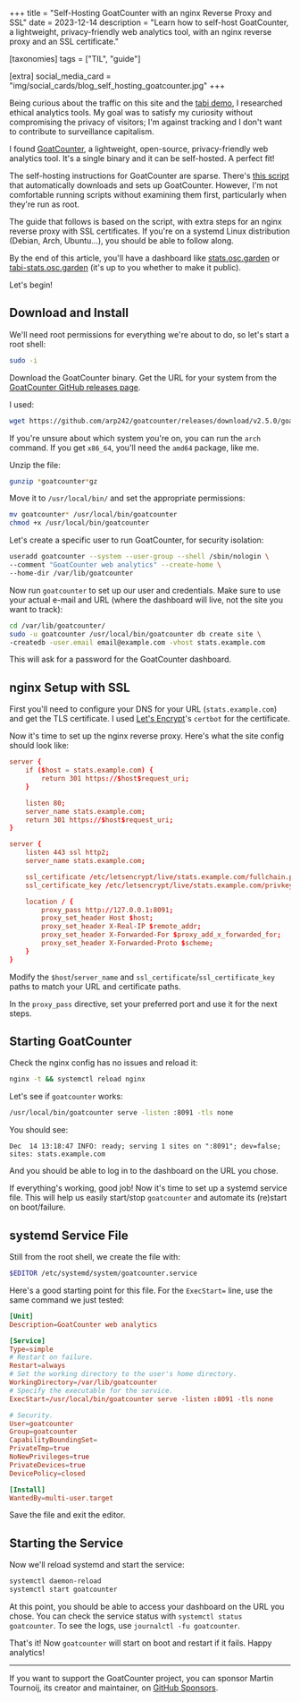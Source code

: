 +++
title = "Self-Hosting GoatCounter with an nginx Reverse Proxy and SSL"
date = 2023-12-14
description = "Learn how to self-host GoatCounter, a lightweight, privacy-friendly web analytics tool, with an nginx reverse proxy and an SSL certificate."

[taxonomies]
tags = ["TIL", "guide"]

[extra]
social_media_card = "img/social_cards/blog_self_hosting_goatcounter.jpg"
+++

Being curious about the traffic on this site and the [tabi demo](https://welpo.github.io/tabi/), I researched ethical analytics tools. My goal was to satisfy my curiosity without compromising the privacy of visitors; I'm against tracking and I don't want to contribute to surveillance capitalism.

I found [GoatCounter](https://www.goatcounter.com/), a lightweight, open-source, privacy-friendly web analytics tool. It's a single binary and it can be self-hosted. A perfect fit!

The self-hosting instructions for GoatCounter are sparse. There's [this script](https://actually.fyi/posts/goatcounter-vps/) that automatically downloads and sets up GoatCounter. However, I'm not comfortable running scripts without examining them first, particularly when they're run as root.

The guide that follows is based on the script, with extra steps for an nginx reverse proxy with SSL certificates. If you're on a systemd Linux distribution (Debian, Arch, Ubuntu…), you should be able to follow along.

By the end of this article, you'll have a dashboard like [stats.osc.garden](https://stats.osc.garden/) or [tabi-stats.osc.garden](https://tabi-stats.osc.garden/) (it's up to you whether to make it public).

Let's begin!

## Download and Install

We'll need root permissions for everything we're about to do, so let's start a root shell:

```bash
sudo -i
```

Download the GoatCounter binary. Get the URL for your system from the [GoatCounter GitHub releases page](https://github.com/arp242/goatcounter/releases).

I used:

```bash
wget https://github.com/arp242/goatcounter/releases/download/v2.5.0/goatcounter-v2.5.0-linux-amd64.gz
```

If you're unsure about which system you're on, you can run the `arch` command. If you get `x86_64`, you'll need the `amd64` package, like me.

Unzip the file:

```bash
gunzip *goatcounter*gz
```

Move it to `/usr/local/bin/` and set the appropriate permissions:

```bash
mv goatcounter* /usr/local/bin/goatcounter
chmod +x /usr/local/bin/goatcounter
```

Let's create a specific user to run GoatCounter, for security isolation:

```bash
useradd goatcounter --system --user-group --shell /sbin/nologin \
--comment "GoatCounter web analytics" --create-home \
--home-dir /var/lib/goatcounter
```

Now run `goatcounter` to set up our user and credentials. Make sure to use your actual e-mail and URL (where the dashboard will live, not the site you want to track):

```bash
cd /var/lib/goatcounter/
sudo -u goatcounter /usr/local/bin/goatcounter db create site \
-createdb -user.email email@example.com -vhost stats.example.com
```

This will ask for a password for the GoatCounter dashboard.

## nginx Setup with SSL

First you'll need to configure your DNS for your URL (`stats.example.com`) and get the TLS certificate. I used [Let's Encrypt](https://letsencrypt.org/)'s `certbot` for the certificate.

Now it's time to set up the nginx reverse proxy. Here's what the site config should look like:

```conf
server {
    if ($host = stats.example.com) {
        return 301 https://$host$request_uri;
    }

    listen 80;
    server_name stats.example.com;
    return 301 https://$host$request_uri;
}

server {
    listen 443 ssl http2;
    server_name stats.example.com;

    ssl_certificate /etc/letsencrypt/live/stats.example.com/fullchain.pem;
    ssl_certificate_key /etc/letsencrypt/live/stats.example.com/privkey.pem;

    location / {
        proxy_pass http://127.0.0.1:8091;
        proxy_set_header Host $host;
        proxy_set_header X-Real-IP $remote_addr;
        proxy_set_header X-Forwarded-For $proxy_add_x_forwarded_for;
        proxy_set_header X-Forwarded-Proto $scheme;
    }
}
```

Modify the `$host`/`server_name` and `ssl_certificate`/`ssl_certificate_key` paths to match your URL and certificate paths.

In the `proxy_pass` directive, set your preferred port and use it for the next steps.

## Starting GoatCounter

Check the nginx config has no issues and reload it:

```bash
nginx -t && systemctl reload nginx
```

Let's see if `goatcounter` works:

```bash
/usr/local/bin/goatcounter serve -listen :8091 -tls none
```

You should see:

```text
Dec  14 13:18:47 INFO: ready; serving 1 sites on ":8091"; dev=false; sites: stats.example.com
```

And you should be able to log in to the dashboard on the URL you chose.

If everything's working, good job! Now it's time to set up a systemd service file. This will help us easily start/stop `goatcounter` and automate its (re)start on boot/failure.

## systemd Service File

Still from the root shell, we create the file with:

```bash
$EDITOR /etc/systemd/system/goatcounter.service
```

Here's a good starting point for this file. For the `ExecStart=` line, use the same command we just tested:

```conf
[Unit]
Description=GoatCounter web analytics

[Service]
Type=simple
# Restart on failure.
Restart=always
# Set the working directory to the user's home directory.
WorkingDirectory=/var/lib/goatcounter
# Specify the executable for the service.
ExecStart=/usr/local/bin/goatcounter serve -listen :8091 -tls none

# Security.
User=goatcounter
Group=goatcounter
CapabilityBoundingSet=
PrivateTmp=true
NoNewPrivileges=true
PrivateDevices=true
DevicePolicy=closed

[Install]
WantedBy=multi-user.target
```

Save the file and exit the editor.

## Starting the Service

Now we'll reload systemd and start the service:

```bash
systemctl daemon-reload
systemctl start goatcounter
```

At this point, you should be able to access your dashboard on the URL you chose. You can check the service status with `systemctl status goatcounter`. To see the logs, use `journalctl -fu goatcounter`.

That's it! Now `goatcounter` will start on boot and restart if it fails. Happy analytics!

---

If you want to support the GoatCounter project, you can sponsor Martin Tournoij, its creator and maintainer, on [GitHub Sponsors](https://github.com/sponsors/arp242).
